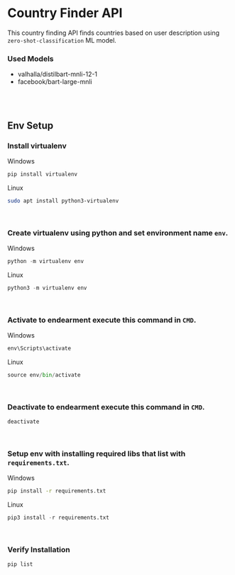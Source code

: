 # Country Finder API

This country finding API finds countries based on user description using `zero-shot-classification` ML model.

### Used Models
* valhalla/distilbart-mnli-12-1
* facebook/bart-large-mnli

<br><br>

## Env Setup
### Install virtualenv

Windows
```cmd
pip install virtualenv
```

Linux
```sh
sudo apt install python3-virtualenv
```

<br>

### Create virtualenv using python and set environment name `env`.

Windows
```python
python -m virtualenv env
```

Linux
```python
python3 -m virtualenv env
```

<br>

### Activate to endearment execute this command in `CMD`.

Windows
```cmd
env\Scripts\activate
```

Linux
```python
source env/bin/activate
```

<br>

### Deactivate to endearment execute this command in `CMD`.
```cmd
deactivate
```

<br>

### Setup env with installing required libs that list with `requirements.txt`.

Windows
```cmd
pip install -r requirements.txt
```

Linux
```python
pip3 install -r requirements.txt
```

<br>


### Verify Installation
```cmd
pip list
```
